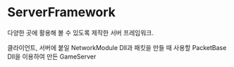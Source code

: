 # ServerFramework

다양한 곳에 활용해 볼 수 있도록 제작한 서버 프레임워크.

클라이언트, 서버에 붙일 NetworkModule Dll과 패킷을 만들 때 사용할 PacketBase Dll을 이용하여 만든 GameServer